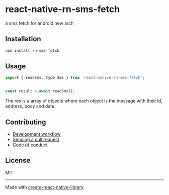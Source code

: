 # react-native-rn-sms-fetch

a sms fetch for android new arch

## Installation

```sh
npm install rn-sms-fetch
```

## Usage

```js
import { readSms, type Sms } from 'react-native-rn-sms-fetch';


const result = await readSms();
```

The res is a array of objects where each object is the message with their id, address, body and date.

## Contributing

- [Development workflow](CONTRIBUTING.md#development-workflow)
- [Sending a pull request](CONTRIBUTING.md#sending-a-pull-request)
- [Code of conduct](CODE_OF_CONDUCT.md)

## License

MIT

---

Made with [create-react-native-library](https://github.com/callstack/react-native-builder-bob)
